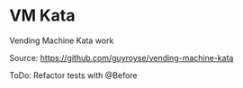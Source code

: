 # VM Kata
Vending Machine Kata work

Source: https://github.com/guyroyse/vending-machine-kata

ToDo: Refactor tests with @Before
